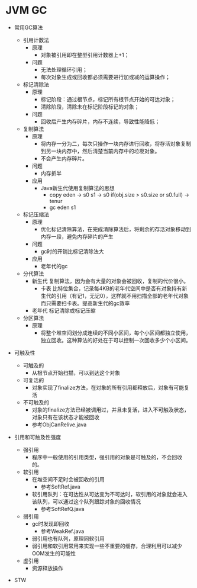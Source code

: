 
# JVM GC
- 常用GC算法
	- 引用计数法
		- 原理
			- 对象被引用即在整型引用计数器上+1；
		- 问题
			- 无法处理循环引用；
			- 每次对象生成或回收都必须需要进行加或减的运算操作；
	- 标记清除法
		- 原理
			- 标记阶段：通过根节点，标记所有根节点开始的可达对象；
			- 清除阶段，清除未在标记阶段标记的对象；
		- 问题
			- 回收后产生内存碎片，内存不连续，导致性能降低；
	- 复制算法
		- 原理
			- 将内存一分为二，每次只操作一块内存进行回收，将存活对象复制到另一块内存中，然后清楚当前内存中的垃圾对象。
			- 不会产生内存碎片。
		- 问题
			- 内存折半
		- 应用
			- Java新生代使用复制算法的思想
				- copy eden -> s0 s1 -> s0 if(obj.size > s0.size or s0.full) -> tenur 
				- gc eden s1
	- 标记压缩法
		- 原理
			- 优化标记清除算法，在完成清除算法后，将剩余的存活对象移动到内存一段，避免内存碎片的产生
		- 问题
			- gc时的开销比标记清除法大
		- 应用
			- 老年代的gc
	- 分代算法
		- 新生代 复制算法，因为会有大量的对象会被回收，复制的代价很小。
			- 卡表 比特位集合，记录每4KB的老年代空间中是否有对象持有新生代的引用（有记1，无记0），这样就不用扫描全部的老年代对象而只需要扫卡表。提高新生代的gc效率
		- 老年代 标记清除或标记压缩
	- 分区算法
		- 原理
			- 将整个堆空间划分成连续的不同小区间，每个小区间都独立使用，独立回收。这种算法的好处在于可以控制一次回收多少个小区间。

- 可触及性
	- 可触及的
		- 从根节点开始扫描，可以到达这个对象
	- 可复活的
		- 对象实现了finalize方法，在对象的所有引用都释放后，对象有可能复活
	- 不可触及的
		- 对象的finalize方法已经被调用过，并且未复活，进入不可触及状态，对象只有在该状态才能被回收
		- 参考ObjCanRelive.java
		
- 引用和可触及性强度
	- 强引用
		- 程序中一般使用的引用类型，强引用的对象是可触及的，不会回收的。
	- 软引用
		- 在堆空间不足时会被回收的引用
			- 参考SoftRef.java
		- 软引用队列：在可达性从可达变为不可达时，软引用的对象就会进入该队列，可以通过这个队列跟踪对象的回收情况
			- 参考SoftRefQ.java
	- 弱引用
		- gc时发现即回收
			- 参考WeakRef.java
		- 弱引用也有队列，原理同软引用
		- 弱引用和软引用常用来实现一些不重要的缓存，合理利用可以减少OOM发生的可能性
	- 虚引用
		- 资源释放操作

- STW